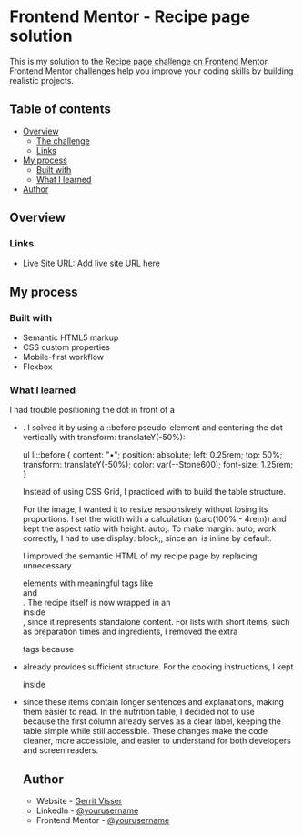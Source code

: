 # Frontend Mentor - Recipe page solution

This is my solution to the [Recipe page challenge on Frontend Mentor](https://www.frontendmentor.io/challenges/recipe-page-KiTsR8QQKm).
Frontend Mentor challenges help you improve your coding skills by building realistic projects.

## Table of contents

- [Overview](#overview)
  - [The challenge](#the-challenge)
  - [Links](#links)
- [My process](#my-process)
  - [Built with](#built-with)
  - [What I learned](#what-i-learned)
- [Author](#author)

## Overview

### Links

- Live Site URL: [Add live site URL here](https://www.gerritvisser.nl/frontendmentor/challenges/01-recipe-page)

## My process

### Built with

- Semantic HTML5 markup
- CSS custom properties
- Mobile-first workflow
- Flexbox

### What I learned

I had trouble positioning the dot in front of a <ul><li>. I solved it by using a ::before pseudo-element and centering the dot vertically with transform: translateY(-50%):

ul li::before {
content: "•";
position: absolute;
left: 0.25rem;
top: 50%;
transform: translateY(-50%);
color: var(--Stone600);
font-size: 1.25rem;
}

Instead of using CSS Grid, I practiced with <table> to build the table structure.

For the image, I wanted it to resize responsively without losing its proportions. I set the width with a calculation (calc(100% - 4rem)) and kept the aspect ratio with height: auto;. To make margin: auto; work correctly, I had to use display: block;, since an <img> is inline by default.

I improved the semantic HTML of my recipe page by replacing unnecessary <div> elements with meaningful tags like <section> and <article>. The recipe itself is now wrapped in an <article> inside <main>, since it represents standalone content. For lists with short items, such as preparation times and ingredients, I removed the extra <p> tags because <li> already provides sufficient structure. For the cooking instructions, I kept <p> inside <li> since these items contain longer sentences and explanations, making them easier to read. In the nutrition table, I decided not to use <thead> because the first column already serves as a clear label, keeping the table simple while still accessible. These changes make the code cleaner, more accessible, and easier to understand for both developers and screen readers.

## Author

- Website - [Gerrit Visser](https://www.gerritvisser.nl)
- LinkedIn - [@yourusername](https://www.linkedin.com/in/gerritvissernl/)
- Frontend Mentor - [@yourusername](https://www.frontendmentor.io/profile/gerritvisserNL)
